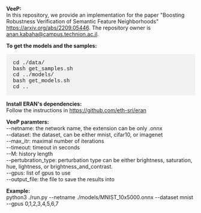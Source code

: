 <strong>VeeP:</strong><br />
In this repository, we provide an implementation for the paper "Boosting Robustness Verification of Semantic Feature Neighborhoods" https://arxiv.org/abs/2209.05446. The repository owner is anan.kabaha@campus.technion.ac.il. 

<strong>To get the models and the samples:</strong><br />

<div style="background-color: #f2f2f2; padding: 1px;">
  <pre style="font-family: 'Courier New', monospace; font-size: 14px;">
  cd ./data/
  bash get_samples.sh
  cd ../models/
  bash get_models.sh
  cd ..
</pre>
</div>

<strong>Install ERAN's dependencies:</strong><br />
Follow the instructions in https://github.com/eth-sri/eran <br/>

<strong>VeeP paramters:</strong><br />
--netname: the network name, the extension can be only .onnx<br />
--dataset: the dataset, can be either mnist, cifar10, or imagenet<br />
--max_itr: maximal number of iterations<br />
--timeout: timeout in seconds<br />
--M: history length<br />
--pertubration_type: perturbation type can be either brightness, saturation, hue, lightness, or brightness_and_contrast.<br />
--gpus: list of gpus to use<br />
--output_file: the file to save the results into<br />

<strong>Example:</strong><br />
python3 ./run.py --netname ./models/MNIST_10x5000.onnx --dataset mnist --gpus 0,1,2,3,4,5,6,7 
